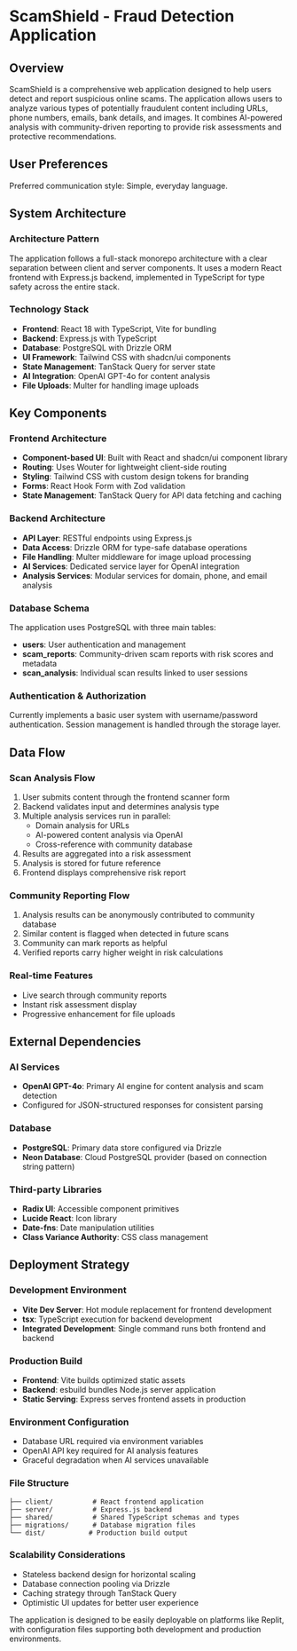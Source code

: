 # ScamShield - Fraud Detection Application

## Overview

ScamShield is a comprehensive web application designed to help users detect and report suspicious online scams. The application allows users to analyze various types of potentially fraudulent content including URLs, phone numbers, emails, bank details, and images. It combines AI-powered analysis with community-driven reporting to provide risk assessments and protective recommendations.

## User Preferences

Preferred communication style: Simple, everyday language.

## System Architecture

### Architecture Pattern
The application follows a full-stack monorepo architecture with a clear separation between client and server components. It uses a modern React frontend with Express.js backend, implemented in TypeScript for type safety across the entire stack.

### Technology Stack
- **Frontend**: React 18 with TypeScript, Vite for bundling
- **Backend**: Express.js with TypeScript
- **Database**: PostgreSQL with Drizzle ORM
- **UI Framework**: Tailwind CSS with shadcn/ui components
- **State Management**: TanStack Query for server state
- **AI Integration**: OpenAI GPT-4o for content analysis
- **File Uploads**: Multer for handling image uploads

## Key Components

### Frontend Architecture
- **Component-based UI**: Built with React and shadcn/ui component library
- **Routing**: Uses Wouter for lightweight client-side routing
- **Styling**: Tailwind CSS with custom design tokens for branding
- **Forms**: React Hook Form with Zod validation
- **State Management**: TanStack Query for API data fetching and caching

### Backend Architecture
- **API Layer**: RESTful endpoints using Express.js
- **Data Access**: Drizzle ORM for type-safe database operations
- **File Handling**: Multer middleware for image upload processing
- **AI Services**: Dedicated service layer for OpenAI integration
- **Analysis Services**: Modular services for domain, phone, and email analysis

### Database Schema
The application uses PostgreSQL with three main tables:
- **users**: User authentication and management
- **scam_reports**: Community-driven scam reports with risk scores and metadata
- **scan_analysis**: Individual scan results linked to user sessions

### Authentication & Authorization
Currently implements a basic user system with username/password authentication. Session management is handled through the storage layer.

## Data Flow

### Scan Analysis Flow
1. User submits content through the frontend scanner form
2. Backend validates input and determines analysis type
3. Multiple analysis services run in parallel:
   - Domain analysis for URLs
   - AI-powered content analysis via OpenAI
   - Cross-reference with community database
4. Results are aggregated into a risk assessment
5. Analysis is stored for future reference
6. Frontend displays comprehensive risk report

### Community Reporting Flow
1. Analysis results can be anonymously contributed to community database
2. Similar content is flagged when detected in future scans
3. Community can mark reports as helpful
4. Verified reports carry higher weight in risk calculations

### Real-time Features
- Live search through community reports
- Instant risk assessment display
- Progressive enhancement for file uploads

## External Dependencies

### AI Services
- **OpenAI GPT-4o**: Primary AI engine for content analysis and scam detection
- Configured for JSON-structured responses for consistent parsing

### Database
- **PostgreSQL**: Primary data store configured via Drizzle
- **Neon Database**: Cloud PostgreSQL provider (based on connection string pattern)

### Third-party Libraries
- **Radix UI**: Accessible component primitives
- **Lucide React**: Icon library
- **Date-fns**: Date manipulation utilities
- **Class Variance Authority**: CSS class management

## Deployment Strategy

### Development Environment
- **Vite Dev Server**: Hot module replacement for frontend development
- **tsx**: TypeScript execution for backend development
- **Integrated Development**: Single command runs both frontend and backend

### Production Build
- **Frontend**: Vite builds optimized static assets
- **Backend**: esbuild bundles Node.js server application
- **Static Serving**: Express serves frontend assets in production

### Environment Configuration
- Database URL required via environment variables
- OpenAI API key required for AI analysis features
- Graceful degradation when AI services unavailable

### File Structure
```
├── client/          # React frontend application
├── server/          # Express.js backend
├── shared/          # Shared TypeScript schemas and types
├── migrations/      # Database migration files
└── dist/           # Production build output
```

### Scalability Considerations
- Stateless backend design for horizontal scaling
- Database connection pooling via Drizzle
- Caching strategy through TanStack Query
- Optimistic UI updates for better user experience

The application is designed to be easily deployable on platforms like Replit, with configuration files supporting both development and production environments.